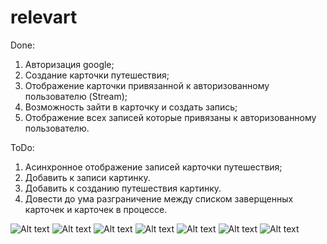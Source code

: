 # relevart

Done:
1. Авторизация google;
2. Создание карточки путешествия;
3. Отображение карточки привязанной к авторизованному пользователю (Stream);
4. Возможность зайти в карточку и создать запись;
5. Отображение всех записей которые привязаны к авторизованному пользователю.

ToDo:
1. Асинхронное отображение записей карточки путешествия;
2. Добавить к записи картинку.
3. Добавить к созданию путешествия картинку.
4. Довести до ума разграничение между списком заверщенных карточек и карточек в процессе.


![Alt text](https://github.com/Sdoerty/Relevart/blob/main/lib/ScreenshotsRelevart/photo1652797590.jpeg)
![Alt text](https://github.com/Sdoerty/Relevart/blob/main/lib/ScreenshotsRelevart/photo1652797590%20(1).jpeg)
![Alt text](https://github.com/Sdoerty/Relevart/blob/main/lib/ScreenshotsRelevart/photo1652797590%20(2).jpeg)
![Alt text](https://github.com/Sdoerty/Relevart/blob/main/lib/ScreenshotsRelevart/photo1652797590%20(3).jpeg)
![Alt text](https://github.com/Sdoerty/Relevart/blob/main/lib/ScreenshotsRelevart/photo1652797590%20(4).jpeg)
![Alt text](https://github.com/Sdoerty/Relevart/blob/main/lib/ScreenshotsRelevart/photo1652797590%20(5).jpeg)
![Alt text](https://github.com/Sdoerty/Relevart/blob/main/lib/ScreenshotsRelevart/photo1652797590%20(6).jpeg)


